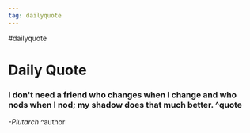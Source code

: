```yaml
---
tag: dailyquote
---
```


#dailyquote

# Daily Quote

### I don't need a friend who changes when I change and who nods when I nod; my shadow does that much better. ^quote
*-Plutarch* ^author
